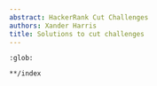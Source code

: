 ```yaml
---
abstract: HackerRank Cut Challenges
authors: Xander Harris
title: Solutions to cut challenges
---
```


```{toctree}
:glob:

**/index
```

```{sectionauthor} Xander Harris <xandertheharris@gmail.com>
```
